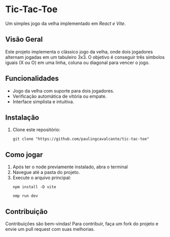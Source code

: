<!DOCTYPE html>
<html lang="pt-BR">
<head>
    <meta charset="UTF-8">
    <meta name="viewport" content="width=device-width, initial-scale=1.0">
  <link rel="stylesheet" href="https://cdn.jsdelivr.net/npm/bootstrap-icons@1.11.3/font/bootstrap-icons.min.css">
</head>
<body>

<h1>Tic-Tac-Toe</h1>
<p>Um simples jogo da velha implementado em <em>React e Vite</em>.</p>

<h2>Visão Geral</h2>
<p>
    Este projeto implementa o clássico jogo da velha, onde dois jogadores alternam jogadas em um tabuleiro 3x3. 
    O objetivo é conseguir três símbolos iguais (X ou O) em uma linha, coluna ou diagonal para vencer o jogo.
<i class="bi bi-playstation"></i>
</p>

<h2>Funcionalidades</h2>
<ul>
    <li>Jogo da velha com suporte para dois jogadores.</li>
    <li>Verificação automática de vitória ou empate.</li>
    <li>Interface simplista e intuitiva.</li>
</ul>

<h2>Instalação</h2>
<ol>
    <li>Clone este repositório:</li>
    <pre><code>git clone "https://github.com/paulingcavalcante/tic-tac-toe"</code></pre>
  
</ol>

<h2>Como jogar</h2>
<ol>
    <li>Após ter o node previamente instalado, abra o terminal</li>
    <li>Navegue até a pasta do projeto.</li>
    <li>Execute o arquivo principal:</li>
    <pre><code>npm install -D vite</code></pre>
    <pre><code>nmp run dev</code></pre>
</ol>

<h2>Contribuição</h2>
<p>
    Contribuições são bem-vindas! Para contribuir, faça um fork do projeto e envie um pull request com suas melhorias.
</p>

</body>
</html>
